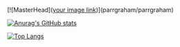 [![MasterHead]([your image link](https://myoctocat.com/assets/images/base-octocat.svg))](parrgraham/parrgraham)

[![Anurag's GitHub stats](https://github-readme-stats.vercel.app/api?username=parrgraham&show_icons=true&theme=dark)](https://github.com/anuraghazra/github-readme-stats)

[![Top Langs](https://github-readme-stats.vercel.app/api/top-langs/?username=parrgraham&show_icons=true&theme=dark)](https://github.com/anuraghazra/github-readme-stats)



